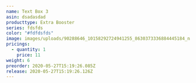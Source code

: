```yaml
---
name: Text Box 3
asin: dsadasdad
producttype: Extra Booster
series: fdsfds
color: "#fdfdsfds"
image: images/uploads/90288646_10158292724941255_8630373336884445184_n.jpg
pricings:
  - quantity: 1
    price: 11
weight: 6
preorder: 2020-05-27T15:19:26.085Z
release: 2020-05-27T15:19:26.126Z
---
```

